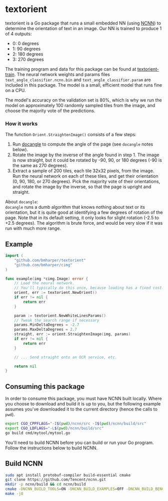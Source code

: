 # textorient

textorient is a Go package that runs a small embedded NN (using
[NCNN](https://github.com/Tencent/ncnn)) to determine the orientation of text in
an image. Our NN is trained to produce 1 of 4 outputs:

-   0: 0 degrees
-   1: 90 degrees
-   2: 180 degrees
-   3: 270 degrees

The training program and data for this package can be found at
[textorient-train](https://github.com/bmharper/textorient-train). The neural
network weights and params files `text_angle_classifier.ncnn.bin` and
`text_angle_classifier.param` are included in this package. The model is a
small, efficient model that runs fine on a CPU.

The model's accuracy on the validation set is 80%, which is why we run the model
on approximately 100 randomly sampled tiles from the image, and choose the
majority vote of the predictions.

### How it works

The function `Orient.StraightenImage()` consists of a few steps:

1. Run [docangle](https://github.com/bmharper/docangle) to compute the angle of
   the page (see `docangle` notes below).
2. Rotate the image by the inverse of the angle found in step 1. The image is
   now straight, but it could be rotated by -90, 90, or 180 degrees (-90 is the
   same as 270 degrees).
3. Extract a sample of 200 tiles, each tile 32x32 pixels, from the image. Run
   the neural network on each of these tiles, and get their orientation (0, 90,
   180, or 270 degrees). Pick the majority vote of their orientations, and
   rotate the image by the inverse, so that the page is upright and straight.

About `docangle`:<br> `docangle` runs a dumb algorithm that knows nothing about
text or its orientation, but it is quite good at identifying a few degrees of
rotation of the page. Note that in its default setting, it only looks for slight
rotation (-2.5 to +2.5 degrees). The algorithm is brute force, and would be very
slow if it was run with much more range.

## Example

```go
import (
	"github.com/bmharper/textorient"
	"github.com/bmharper/cimg"
)

func example(img *cimg.Image) error {
	// Load the neural network.
	// You'll typically do this once, because loading has a fixed cost.
	orient, err := textorient.NewOrient()
	if err != nil {
		return err
	}

	param := textorient.NewWhiteLinesParams()
	// Tweak the search range if necessary
	params.MinDeltaDegrees = -2.7
	params.MaxDeltaDegrees = 2.7
	straight, err := orient.StraightenImage(img, params)
	if err != nil {
		return err
	}

	// ... Send straight onto an OCR service, etc.

	return nil
}
```

## Consuming this package

In order to consume this package, you must have NCNN built locally. Where you
choose to download and build it is up to you, but the following example assumes
you've downloaded it to the current directory (hence the calls to `pwd`).

```bash
export CGO_CPPFLAGS="-I$(pwd)/ncnn/src -I$(pwd)/ncnn/build/src"
export CGO_LDFLAGS="-L$(pwd)/ncnn/build/src"
go build cmd/mytool/mytool.go
```

You'll need to build NCNN before you can build or run your Go program. Follow
the instructions below to build NCNN.

## Build NCNN

```bash
sudo apt install protobuf-compiler build-essential cmake
git clone https://github.com/Tencent/ncnn.git
mkdir -p ncnn/build && cd ncnn/build
cmake -DNCNN_BUILD_TOOLS=ON -DNCNN_BUILD_EXAMPLES=OFF -DNCNN_BUILD_BENCHMARK=OFF -DNCNN_BUILD_TESTS=OFF ..
make -j8
```
